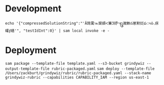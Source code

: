 # Development

`echo '{"compressedSolutionString":"'Ā䈮䨞ૠ槼䫄ᐸ䈴Ⳅ妤ᒡᬎ潎䱃స崽勲姂పᤵȯ⸜㽷礭⨐磰'", "testIdInt":0}' | sam local invoke -e -`

# Deployment

`sam package --template-file template.yaml --s3-bucket grindywiz --output-template-file rubric-packaged.yaml`
`sam deploy --template-file /Users/zackburt/grindywiz/rubric/rubric-packaged.yaml --stack-name grindywiz-rubric --capabilities CAPABILITY_IAM --region us-east-1`

